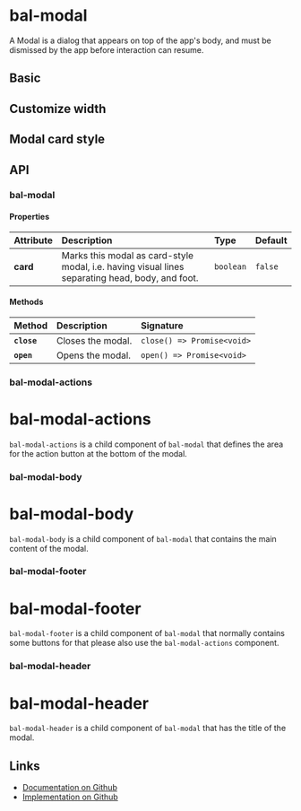 # bal-modal

<!-- START: human documentation top -->

A Modal is a dialog that appears on top of the app's body, and must be dismissed by
the app before interaction can resume.

<!-- END: human documentation top -->

## Basic

<ClientOnly><docs-demo-bal-modal-64></docs-demo-bal-modal-64></ClientOnly>


## Customize width

<ClientOnly><docs-demo-bal-modal-65></docs-demo-bal-modal-65></ClientOnly>


## Modal card style

<ClientOnly><docs-demo-bal-modal-66></docs-demo-bal-modal-66></ClientOnly>



## API

### bal-modal

#### Properties

| Attribute | Description                                                                                     | Type      | Default |
| :-------- | :---------------------------------------------------------------------------------------------- | :-------- | :------ |
| **card**  | Marks this modal as card-style modal, i.e. having visual lines separating head, body, and foot. | `boolean` | `false` |

#### Methods

| Method      | Description       | Signature                  |
| :---------- | :---------------- | :------------------------- |
| **`close`** | Closes the modal. | `close() => Promise<void>` |
| **`open`**  | Opens the modal.  | `open() => Promise<void>`  |

### bal-modal-actions


# bal-modal-actions

`bal-modal-actions` is a child component of `bal-modal` that defines the area for the action button at the bottom of the modal.



### bal-modal-body


# bal-modal-body

`bal-modal-body` is a child component of `bal-modal` that contains the main content of the modal.



### bal-modal-footer


# bal-modal-footer

`bal-modal-footer` is a child component of `bal-modal` that normally contains some buttons for that please also use the `bal-modal-actions` component.


### bal-modal-header


# bal-modal-header

`bal-modal-header` is a child component of `bal-modal` that has the title of the modal.




<!-- START: human documentation bottom -->

<!-- END: human documentation bottom -->


## Links

* [Documentation on Github](https://github.com/baloise/design-system/blob/master/docs/src/components/components/bal-modal.md)
* [Implementation on Github](https://github.com/baloise/design-system/blob/master/packages/components/src/components/bal-modal)

<ClientOnly>
  <docs-component-script tag="balModal"></docs-component-script>
</ClientOnly>
